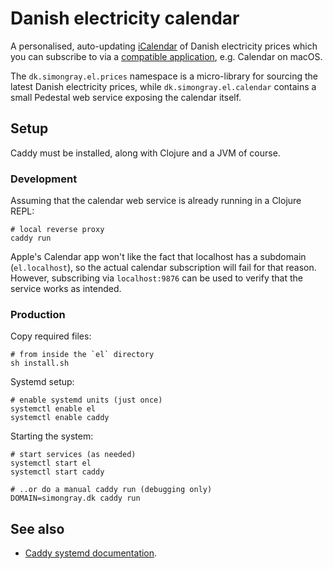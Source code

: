 # Danish electricity calendar
A personalised, auto-updating [iCalendar](https://en.wikipedia.org/wiki/ICalendar) of Danish electricity prices which you can subscribe to via a [compatible application](https://en.wikipedia.org/wiki/List_of_applications_with_iCalendar_support), e.g. Calendar on macOS.

The `dk.simongray.el.prices` namespace is a micro-library for sourcing the latest Danish electricity prices, while `dk.simongray.el.calendar` contains a small Pedestal web service exposing the calendar itself.

## Setup
Caddy must be installed, along with Clojure and a JVM of course.

### Development
Assuming that the calendar web service is already running in a Clojure REPL:

```shell
# local reverse proxy
caddy run
```

Apple's Calendar app won't like the fact that localhost has a subdomain (`el.localhost`), so the actual calendar subscription will fail for that reason. However, subscribing via `localhost:9876` can be used to verify that the service works as intended.

### Production
Copy required files:

```shell
# from inside the `el` directory
sh install.sh
```

Systemd setup:

```shell
# enable systemd units (just once)
systemctl enable el
systemctl enable caddy
```

Starting the system:

```shell
# start services (as needed)
systemctl start el
systemctl start caddy

# ..or do a manual caddy run (debugging only)
DOMAIN=simongray.dk caddy run
```

## See also
* [Caddy systemd documentation](https://caddyserver.com/docs/running#unit-files).
